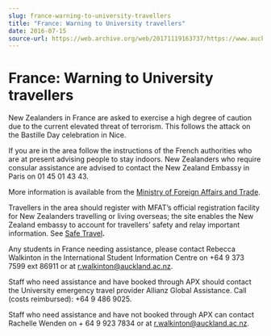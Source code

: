 ```yaml
---
slug: france-warning-to-university-travellers
title: "France: Warning to University travellers"
date: 2016-07-15
source-url: https://web.archive.org/web/20171119163737/https://www.auckland.ac.nz/en/about/news-events-and-notices/notices/notices-2016/france-warning-to-university-travellers.html
---
```

France: Warning to University travellers
========================================

New Zealanders in France are asked to exercise a high degree of caution due to the current elevated threat of terrorism. This follows the attack on the Bastille Day celebration in Nice.

If you are in the area follow the instructions of the French authorities who are at present advising people to stay indoors. New Zealanders who require consular assistance are advised to contact the New Zealand Embassy in Paris on 01 45 01 43 43.  

More information is available from the [Ministry of Foreign Affairs and Trade](https://www.mfat.govt.nz/en/media-and-resources/news/france-security-incident-in-nice/).

Travellers in the area should register with MFAT’s official registration facility for New Zealanders travelling or living overseas; the site enables the New Zealand embassy to account for travellers’ safety and relay important information. See [Safe Travel](https://www.safetravel.govt.nz/france)**.**

Any students in France needing assistance, please contact Rebecca Walkinton in the International Student Information Centre on +64 9 373 7599 ext 86911 or at [r.walkinton@auckland.ac.nz](mailto:r.walkinton@auckland.ac.nz).

Staff who need assistance and have booked through APX should contact the University emergency travel provider Allianz Global Assistance. Call (costs reimbursed): +64 9 486 9025.

Staff who need assistance and have not booked through APX can contact Rachelle Wenden on + 64 9 923 7834 or at [r.walkinton@auckland.ac.nz](mailto:r.walkinton@auckland.ac.nz).